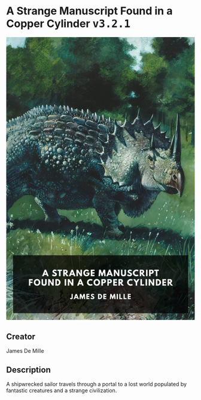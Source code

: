 
# A Strange Manuscript Found in a Copper Cylinder <kbd>v3.2.1</kbd>

<center>
  <img src="./cover-1024.jpg"/>
</center>

## Creator
James De Mille

## Description
A shipwrecked sailor travels through a portal to a lost world populated by fantastic creatures and a strange civilization.
